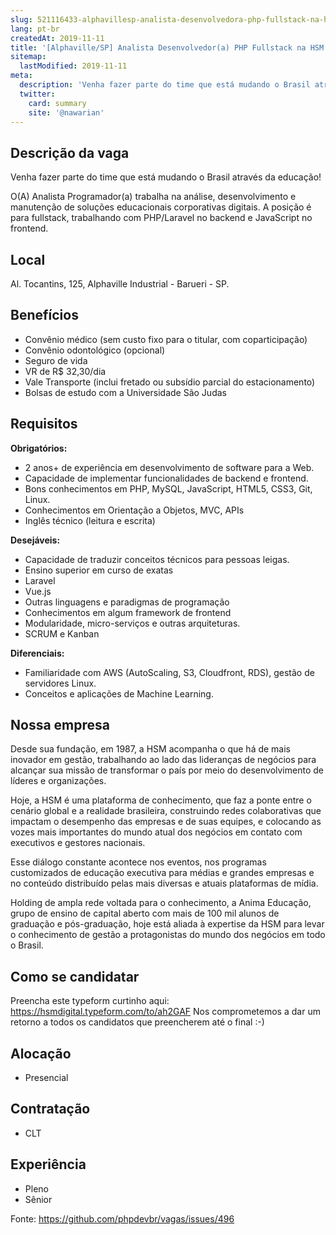 ```yaml
---
slug: 521116433-alphavillesp-analista-desenvolvedora-php-fullstack-na-hsm
lang: pt-br
createdAt: 2019-11-11
title: '[Alphaville/SP] Analista Desenvolvedor(a) PHP Fullstack na HSM'
sitemap:
  lastModified: 2019-11-11
meta:
  description: 'Venha fazer parte do time que está mudando o Brasil através da educação! O(A) Analista Programador(a) trabalha na análise, desenvolvimento e manutenção de soluções educacionais corporativas digitais. A posição é para fullstack, trabalhando com PHP/Laravel no backend e JavaScript no frontend.'
  twitter:
    card: summary
    site: '@nawarian'
---
```


## Descrição da vaga

Venha fazer parte do time que está mudando o Brasil através da educação!

O(A) Analista Programador(a) trabalha na análise, desenvolvimento e manutenção de soluções educacionais corporativas digitais. A posição é para fullstack, trabalhando com PHP/Laravel no backend e JavaScript no frontend.

## Local

Al. Tocantins, 125, Alphaville Industrial - Barueri - SP.

## Benefícios

- Convênio médico (sem custo fixo para o titular, com coparticipação)
- Convênio odontológico (opcional)
- Seguro de vida
- VR de R$ 32,30/dia
- Vale Transporte (inclui fretado ou subsídio parcial do estacionamento)
- Bolsas de estudo com a Universidade São Judas

## Requisitos

**Obrigatórios:**

- 2 anos+ de experiência em desenvolvimento de software para a Web.
- Capacidade de implementar funcionalidades de backend e frontend.
- Bons conhecimentos em PHP, MySQL, JavaScript, HTML5, CSS3, Git, Linux.
- Conhecimentos em Orientação a Objetos, MVC, APIs
- Inglês técnico (leitura e escrita)

**Desejáveis:**

- Capacidade de traduzir conceitos técnicos para pessoas leigas.
- Ensino superior em curso de exatas
- Laravel
- Vue.js
- Outras linguagens e paradigmas de programação
- Conhecimentos em algum framework de frontend
- Modularidade, micro-serviços e outras arquiteturas.
- SCRUM e Kanban

**Diferenciais:**

- Familiaridade com AWS (AutoScaling, S3, Cloudfront, RDS), gestão de servidores Linux.
- Conceitos e aplicações de Machine Learning.

## Nossa empresa

Desde sua fundação, em 1987, a HSM acompanha o que há de mais inovador em gestão, trabalhando ao lado das lideranças de negócios para alcançar sua missão de transformar o país por meio do desenvolvimento de líderes e organizações.

Hoje, a HSM é uma plataforma de conhecimento, que faz a ponte entre o cenário global e a realidade brasileira, construindo redes colaborativas que impactam o desempenho das empresas e de suas equipes, e colocando as vozes mais importantes do mundo atual dos negócios em contato com executivos e gestores nacionais.

Esse diálogo constante acontece nos eventos, nos programas customizados de educação executiva para médias e grandes empresas e no conteúdo distribuído pelas mais diversas e atuais plataformas de mídia.

Holding de ampla rede voltada para o conhecimento, a Anima Educação, grupo de ensino de capital aberto com mais de 100 mil alunos de graduação e pós-graduação, hoje está aliada à expertise da HSM para levar o conhecimento de gestão a protagonistas do mundo dos negócios em todo o Brasil.

## Como se candidatar

Preencha este typeform curtinho aqui: https://hsmdigital.typeform.com/to/ah2GAF
Nos comprometemos a dar um retorno a todos os candidatos que preencherem até o final :-)

## Alocação
- Presencial

## Contratação
- CLT

## Experiência 
- Pleno
- Sênior

Fonte: https://github.com/phpdevbr/vagas/issues/496